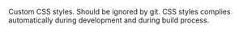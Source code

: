 Custom CSS styles. Should be ignored by git. CSS styles complies automatically during development and during build process.